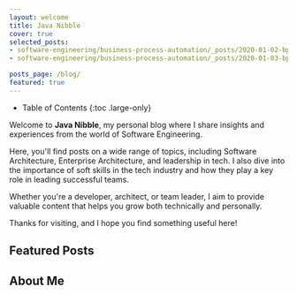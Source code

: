 ```yaml
---
layout: welcome
title: Java Nibble
cover: true
selected_posts:
- software-engineering/business-process-automation/_posts/2020-01-02-bpmn-diagrams.md
- software-engineering/business-process-automation/_posts/2020-01-03-bpmn-elements.md

posts_page: /blog/
featured: true
---
```


- Table of Contents
{:toc .large-only}

Welcome to **Java Nibble**, my personal blog where I share insights and experiences from the world of Software 
Engineering. 

Here, you'll find posts on a wide range of topics, including Software Architecture, Enterprise 
Architecture, and leadership in tech. I also dive into the importance of soft skills in the tech industry and how they 
play a key role in leading successful teams. 

Whether you're a developer, architect, or team leader, I aim to provide valuable content that helps you grow both 
technically and personally. 

Thanks for visiting, and I hope you find something useful here!


## Featured Posts
<!--posts-->

## About Me
<!--author-->